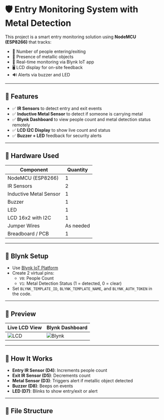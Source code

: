 # 🛡️ Entry Monitoring System with Metal Detection

This project is a smart entry monitoring solution using **NodeMCU (ESP8266)** that tracks:
- 👥 Number of people entering/exiting
- 🧲 Presence of metallic objects
- 📱 Real-time monitoring via Blynk IoT app
- 🖥️ LCD display for on-site feedback
- 🔊 Alerts via buzzer and LED

---

## 📌 Features

- ✅ **IR Sensors** to detect entry and exit events
- ✅ **Inductive Metal Sensor** to detect if someone is carrying metal
- ✅ **Blynk Dashboard** to view people count and metal detection status remotely
- ✅ **LCD I2C Display** to show live count and status
- ✅ **Buzzer + LED** feedback for security alerts

---

## 🧰 Hardware Used

| Component           | Quantity |
|---------------------|----------|
| NodeMCU (ESP8266)   | 1        |
| IR Sensors          | 2        |
| Inductive Metal Sensor | 1     |
| Buzzer              | 1        |
| LED                 | 1        |
| LCD 16x2 with I2C   | 1        |
| Jumper Wires        | As needed |
| Breadboard / PCB    | 1        |

---

## 📱 Blynk Setup

- Use [Blynk IoT Platform](https://blynk.cloud/)
- Create 2 virtual pins:
  - `V0`: People Count
  - `V1`: Metal Detection Status (1 = detected, 0 = clear)
- Set `BLYNK_TEMPLATE_ID`, `BLYNK_TEMPLATE_NAME`, and `BLYNK_AUTH_TOKEN` in the code.

---

## 📸 Preview

| Live LCD View | Blynk Dashboard |
|---------------|-----------------|
| ![LCD](assets/lcd-preview.jpg) | ![Blynk](assets/blynk-preview.jpg) |

---

## 🧠 How It Works

- **Entry IR Sensor (D4)**: Increments people count
- **Exit IR Sensor (D5)**: Decrements count
- **Metal Sensor (D3)**: Triggers alert if metallic object detected
- **Buzzer (D8)**: Beeps on events
- **LED (D7)**: Blinks to show entry/exit or alert

---

## 📂 File Structure

